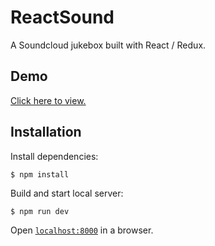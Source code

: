 # ReactSound

A Soundcloud jukebox built with React / Redux.


## Demo

[Click here to view.](https://reactsound.herokuapp.com)

## Installation

Install dependencies:

```
$ npm install
```

Build and start local server:

```
$ npm run dev
```

Open [`localhost:8000`](http://localhost:8000) in a browser.
